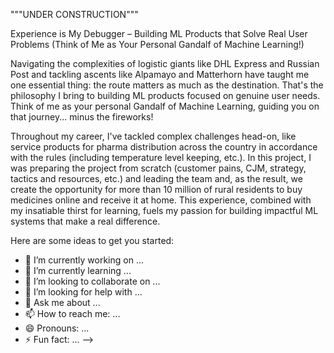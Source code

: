 """UNDER CONSTRUCTION"""

Experience is My Debugger – Building ML Products that Solve Real User Problems (Think of Me as Your Personal Gandalf of Machine Learning!)

Navigating the complexities of logistic giants like DHL Express and Russian Post and tackling ascents like Alpamayo and Matterhorn have taught me one essential thing: the route matters as much as the destination. That's the philosophy I bring to building ML products focused on genuine user needs. Think of me as your personal Gandalf of Machine Learning, guiding you on that journey... minus the fireworks!

Throughout my career, I've tackled complex challenges head-on, like service products for pharma distribution across the country in accordance with the rules (including temperature level keeping, etc.). In this project, I was preparing the project from scratch (customer pains, CJM, strategy, tactics and resources, etc.) and leading the team and, as the result, we create the opportunity for more than 10 million of rural residents to buy medicines online and receive it at home.  This experience, combined with my insatiable thirst for learning, fuels my passion for building impactful ML systems that make a real difference.

Here are some ideas to get you started:

- 🔭 I’m currently working on ...
- 🌱 I’m currently learning ...
- 👯 I’m looking to collaborate on ...
- 🤔 I’m looking for help with ...
- 💬 Ask me about ...
- 📫 How to reach me: ...
- 😄 Pronouns: ...
- ⚡ Fun fact: ...
-->

